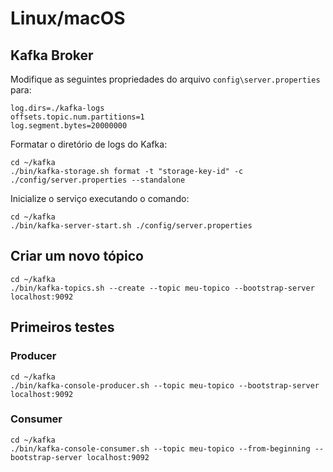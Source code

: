 # Linux/macOS

## Kafka Broker

Modifique as seguintes propriedades do arquivo `config\server.properties` para:
```
log.dirs=./kafka-logs
offsets.topic.num.partitions=1
log.segment.bytes=20000000
```

Formatar o diretório de logs do Kafka:
```
cd ~/kafka
./bin/kafka-storage.sh format -t "storage-key-id" -c ./config/server.properties --standalone
```

Inicialize o serviço executando o comando:
```
cd ~/kafka
./bin/kafka-server-start.sh ./config/server.properties
```

## Criar um novo tópico

```
cd ~/kafka
./bin/kafka-topics.sh --create --topic meu-topico --bootstrap-server localhost:9092
```

## Primeiros testes

### Producer

```
cd ~/kafka
./bin/kafka-console-producer.sh --topic meu-topico --bootstrap-server localhost:9092
```

### Consumer

```
cd ~/kafka
./bin/kafka-console-consumer.sh --topic meu-topico --from-beginning --bootstrap-server localhost:9092
```
